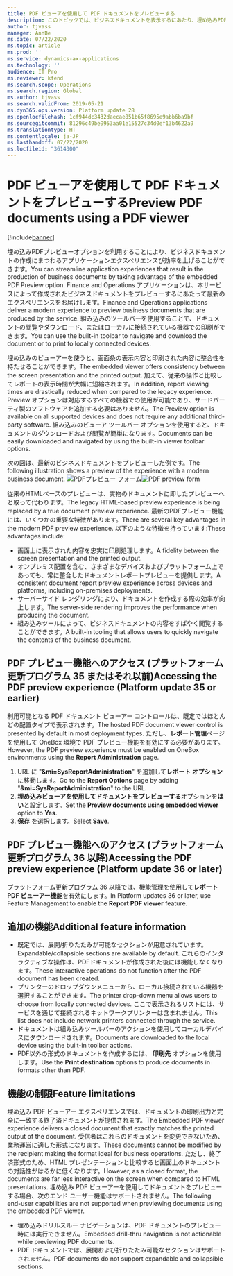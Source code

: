```yaml
---
title: PDF ビューアを使用して PDF ドキュメントをプレビューする
description: このトピックでは、ビジネスドキュメントを表示するにあたり、埋め込みPDFプレビューオプションを使用する方法について説明します。
author: tjvass
manager: AnnBe
ms.date: 07/22/2020
ms.topic: article
ms.prod: ''
ms.service: dynamics-ax-applications
ms.technology: ''
audience: IT Pro
ms.reviewer: kfend
ms.search.scope: Operations
ms.search.region: Global
ms.author: tjvass
ms.search.validFrom: 2019-05-21
ms.dyn365.ops.version: Platform update 28
ms.openlocfilehash: 1cf944dc3432daecae851b65f8695e9abb6ba9bf
ms.sourcegitcommit: 81296c49be9953aa01e15527c34d0ef13b4622a9
ms.translationtype: HT
ms.contentlocale: ja-JP
ms.lasthandoff: 07/22/2020
ms.locfileid: "3614300"
---
```

# <a name="preview-pdf-documents-using-a-pdf-viewer"></a><span data-ttu-id="585ee-103">PDF ビューアを使用して PDF ドキュメントをプレビューする</span><span class="sxs-lookup"><span data-stu-id="585ee-103">Preview PDF documents using a PDF viewer</span></span>

[!include[banner](../includes/banner.md)]

<span data-ttu-id="585ee-104">埋め込みPDFプレビューオプションを利用することにより、ビジネスドキュメントの作成にまつわるアプリケーションエクスペリエンスび効率を上げることができます。</span><span class="sxs-lookup"><span data-stu-id="585ee-104">You can streamline application experiences that result in the production of business documents by taking advantage of the embedded PDF Preview option.</span></span> <span data-ttu-id="585ee-105">Finance and Operations アプリケーションは、本サービスによって作成されたビジネスドキュメントをプレビューするにあたって最新のエクスペリエンスをお届けします。</span><span class="sxs-lookup"><span data-stu-id="585ee-105">Finance and Operations applications deliver a modern experience to preview business documents that are produced by the service.</span></span> <span data-ttu-id="585ee-106">組み込みのツールバーを使用することで、ドキュメントの閲覧やダウンロード、またはローカルに接続されている機器での印刷ができます。</span><span class="sxs-lookup"><span data-stu-id="585ee-106">You can use the built-in toolbar to navigate and download the document or to print to locally connected devices.</span></span>

<span data-ttu-id="585ee-107">埋め込みのビューアーを使うと、画面条の表示内容と印刷された内容に整合性を持たせることができます。</span><span class="sxs-lookup"><span data-stu-id="585ee-107">The embedded viewer offers consistency between the screen presentation and the printed output.</span></span> <span data-ttu-id="585ee-108">加えて、従来の操作と比較してレポートの表示時間が大幅に短縮されます。</span><span class="sxs-lookup"><span data-stu-id="585ee-108">In addition, report viewing times are drastically reduced when compared to the legacy experience.</span></span> <span data-ttu-id="585ee-109">Preview オプションは対応するすべての機器での使用が可能であり、サードパーティ製のソフトウェアを追加する必要はありません。</span><span class="sxs-lookup"><span data-stu-id="585ee-109">The Preview option is available on all supported devices and does not require any additional third-party software.</span></span> <span data-ttu-id="585ee-110">組み込みのビューア ツールバー オプションを使用すると、ドキュメントのダウンロードおよび閲覧が簡単になります。</span><span class="sxs-lookup"><span data-stu-id="585ee-110">Documents can be easily downloaded and navigated by using the built-in viewer toolbar options.</span></span>

<span data-ttu-id="585ee-111">次の図は、最新のビジネスドキュメントをプレビューした例です。</span><span class="sxs-lookup"><span data-stu-id="585ee-111">The following illustration shows a preview of the experience with a modern business document.</span></span>
<span data-ttu-id="585ee-112">![PDFプレビュー フォーム](./media/pdf-document-preview.png)</span><span class="sxs-lookup"><span data-stu-id="585ee-112">![PDF preview form](./media/pdf-document-preview.png)</span></span>

<span data-ttu-id="585ee-113">従来のHTMLベースのプレビューは、実物のドキュメントに即したプレビューへと取って代わります。</span><span class="sxs-lookup"><span data-stu-id="585ee-113">The legacy HTML-based preview experience is being replaced by a true document preview experience.</span></span> <span data-ttu-id="585ee-114">最新のPDFプレビュー機能には、いくつかの重要な特徴があります。</span><span class="sxs-lookup"><span data-stu-id="585ee-114">There are several key advantages in the modern PDF preview experience.</span></span> <span data-ttu-id="585ee-115">以下のような特徴を持っています:</span><span class="sxs-lookup"><span data-stu-id="585ee-115">These advantages include:</span></span>

- <span data-ttu-id="585ee-116">画面上に表示された内容を忠実に印刷処理します。</span><span class="sxs-lookup"><span data-stu-id="585ee-116">A fidelity between the screen presentation and the printed output.</span></span>
- <span data-ttu-id="585ee-117">オンプレミス配置を含む、さまざまなデバイスおよびプラットフォーム上であっても、常に整合したドキュメントレポートプレビューを提供します。</span><span class="sxs-lookup"><span data-stu-id="585ee-117">A consistent document report preview experience across devices and platforms, including on-premises deployments.</span></span>
- <span data-ttu-id="585ee-118">サーバーサイド レンダリングにより、ドキュメントを作成する際の効率が向上します。</span><span class="sxs-lookup"><span data-stu-id="585ee-118">The server-side rendering improves the performance when producing the document.</span></span>
- <span data-ttu-id="585ee-119">組み込みツールによって、ビジネスドキュメントの内容をすばやく閲覧することができます。</span><span class="sxs-lookup"><span data-stu-id="585ee-119">A built-in tooling that allows users to quickly navigate the contents of the business document.</span></span>

## <a name="accessing-the-pdf-preview-experience-platform-update-35-or-earlier"></a><span data-ttu-id="585ee-120">PDF プレビュー機能へのアクセス (プラットフォーム更新プログラム 35 またはそれ以前)</span><span class="sxs-lookup"><span data-stu-id="585ee-120">Accessing the PDF preview experience (Platform update 35 or earlier)</span></span>
<span data-ttu-id="585ee-121">利用可能となる PDF ドキュメント ビューアー コントロールは、既定ではほとんどの配置タイプで表示されます。</span><span class="sxs-lookup"><span data-stu-id="585ee-121">The hosted PDF document viewer control is presented by default in most deployment types.</span></span> <span data-ttu-id="585ee-122">ただし、**レポート管理**ページを使用して OneBox 環境で PDF プレビュー機能を有効にする必要があります。</span><span class="sxs-lookup"><span data-stu-id="585ee-122">However, the PDF preview experience must be enabled on OneBox environments using the **Report Administration** page.</span></span>

1. <span data-ttu-id="585ee-123">URL に "**&mi=SysReportAdministration**" を追加して**レポート オプション**に移動します。</span><span class="sxs-lookup"><span data-stu-id="585ee-123">Go to the **Report Options** page by adding "**&mi=SysReportAdministration**" to the URL.</span></span>
2. <span data-ttu-id="585ee-124">**埋め込みビューアを使用してドキュメントをプレビューする**オプションを**はい**と設定します。</span><span class="sxs-lookup"><span data-stu-id="585ee-124">Set the **Preview documents using embedded viewer** option to **Yes**.</span></span>
3. <span data-ttu-id="585ee-125">**保存** を選択します。</span><span class="sxs-lookup"><span data-stu-id="585ee-125">Select **Save**.</span></span>

## <a name="accessing-the-pdf-preview-experience-platform-update-36-or-later"></a><span data-ttu-id="585ee-126">PDF プレビュー機能へのアクセス (プラットフォーム更新プログラム 36 以降)</span><span class="sxs-lookup"><span data-stu-id="585ee-126">Accessing the PDF preview experience (Platform update 36 or later)</span></span>
<span data-ttu-id="585ee-127">プラットフォーム更新プログラム 36 以降では、機能管理を使用して**レポート PDF ビューアー機能**を有効にします。</span><span class="sxs-lookup"><span data-stu-id="585ee-127">In Platform updates 36 or later, use Feature Management to enable the **Report PDF viewer** feature.</span></span>

## <a name="additional-feature-information"></a><span data-ttu-id="585ee-128">追加の機能</span><span class="sxs-lookup"><span data-stu-id="585ee-128">Additional feature information</span></span>

- <span data-ttu-id="585ee-129">既定では、展開/折りたたみが可能なセクションが用意されています。</span><span class="sxs-lookup"><span data-stu-id="585ee-129">Expandable/collapsible sections are available by default.</span></span> <span data-ttu-id="585ee-130">これらのインタラクティブな操作は、PDFドキュメントが作成された後には機能しなくなります。</span><span class="sxs-lookup"><span data-stu-id="585ee-130">These interactive operations do not function after the PDF document has been created.</span></span>
- <span data-ttu-id="585ee-131">プリンターのドロップダウンメニューから、ローカル接続されている機器を選択することができます。</span><span class="sxs-lookup"><span data-stu-id="585ee-131">The printer drop-down menu allows users to choose from locally connected devices.</span></span> <span data-ttu-id="585ee-132">ここで表示されるリストには、サービスを通じて接続されるネットワークプリンターは含まれません。</span><span class="sxs-lookup"><span data-stu-id="585ee-132">This list does not include network printers connected through the service.</span></span>
- <span data-ttu-id="585ee-133">ドキュメントは組み込みツールバーのアクションを使用してローカルデバイスにダウンロードされます。</span><span class="sxs-lookup"><span data-stu-id="585ee-133">Documents are downloaded to the local device using the built-in toolbar actions.</span></span>
- <span data-ttu-id="585ee-134">PDF以外の形式のドキュメントを作成するには、 **印刷先** オプションを使用します。</span><span class="sxs-lookup"><span data-stu-id="585ee-134">Use the **Print destination** options to produce documents in formats other than PDF.</span></span>

## <a name="feature-limitations"></a><span data-ttu-id="585ee-135">機能の制限</span><span class="sxs-lookup"><span data-stu-id="585ee-135">Feature limitations</span></span>
<span data-ttu-id="585ee-136">埋め込み PDF ビューアー エクスペリエンスでは、ドキュメントの印刷出力と完全に一致する終了済ドキュメントが提供されます。</span><span class="sxs-lookup"><span data-stu-id="585ee-136">The Embedded PDF viewer experience delivers a closed document that exactly matches the printed output of the document.</span></span>  <span data-ttu-id="585ee-137">受信者はこれらのドキュメントを変更できないため、業務運営に適した形式になります。</span><span class="sxs-lookup"><span data-stu-id="585ee-137">These documents cannot be modified by the recipient making the format ideal for business operations.</span></span>  <span data-ttu-id="585ee-138">ただし、終了済形式のため、HTML プレゼンテーションと比較すると画面上のドキュメントの対話性がはるかに低くなります。</span><span class="sxs-lookup"><span data-stu-id="585ee-138">However, as a closed format, the documents are far less interactive on the screen when compared to HTML presentations.</span></span>  <span data-ttu-id="585ee-139">埋め込み PDF ビューアーを使用してドキュメントをプレビューする場合、次のエンド ユーザー機能はサポートされません。</span><span class="sxs-lookup"><span data-stu-id="585ee-139">The following end-user capabilities are not supported when previewing documents using the embedded PDF viewer.</span></span>

- <span data-ttu-id="585ee-140">埋め込みドリルスルー ナビゲーションは、PDF ドキュメントのプレビュー時には実行できません。</span><span class="sxs-lookup"><span data-stu-id="585ee-140">Embedded drill-thru navigation is not actionable while previewing PDF documents.</span></span> 
- <span data-ttu-id="585ee-141">PDF ドキュメントでは、展開および折りたたみ可能なセクションはサポートされません。</span><span class="sxs-lookup"><span data-stu-id="585ee-141">PDF documents do not support expandable and collapsible sections.</span></span> 
